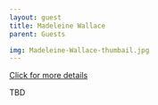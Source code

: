 ```yaml
---
layout: guest
title: Madeleine Wallace
parent: Guests

img: Madeleine-Wallace-thumbail.jpg
---
```




<div class="badge-base LI-profile-badge" data-locale="en_US" data-size="medium" data-theme="light" data-type="VERTICAL" data-vanity="madeleine-f-wallace-phd" data-version="v1"><a class="badge-base__link LI-simple-link" href="https://www.linkedin.com/in/madeleine-f-wallace-phd?trk=profile-badge">Click for more details</a></div>


TBD
